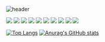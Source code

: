 ![header](https://capsule-render.vercel.app/api?type=waving&color=auto&height=300&section=header&fontSize=90)

<img
  src="https://img.shields.io/badge/HTML5-E34F26?style=flat-square&logo=HTML5&logoColor=white"
/>
<img
  src="https://img.shields.io/badge/CSS-1572B6?style=flat-square&logo=CSS3&logoColor=white"
/>
<img
  src="https://img.shields.io/badge/Javascript-F7DF1E?style=flat-square&logo=Javascript&logoColor=white"
/>
<img
  src="https://img.shields.io/badge/Typescript-3178C6?style=flat-square&logo=Typescript&logoColor=white"
/>
<img
  src="https://img.shields.io/badge/Python-3776AB?style=flat-square&logo=Python&logoColor=white"
/>
<img
  src="https://img.shields.io/badge/Django-092E20?style=flat-square&logo=Django&logoColor=white"
/>
<img
  src="https://img.shields.io/badge/React-61DAFB?style=flat-square&logo=React&logoColor=white"
/>
<img
  src="https://img.shields.io/badge/Vue.js-4FC08D?style=flat-square&logo=Vue.js&logoColor=white"
/>
<img
  src="https://img.shields.io/badge/Git-F05032?style=flat-square&logo=Git&logoColor=white"
/>
<img
  src="https://img.shields.io/badge/Github-181717?style=flat-square&logo=Github&logoColor=white"
/>

[![Top Langs](https://github-readme-stats.vercel.app/api/top-langs/?username=swoo1226&layout=compact)](https://github.com/swoo1226/github-readme-stats)
[![Anurag's GitHub stats](https://github-readme-stats.vercel.app/api?username=swoo1226&show_icons=true)](https://github.com/swoo1226/github-readme-stats)
